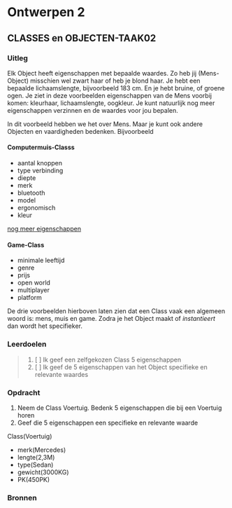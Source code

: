 # Ontwerpen 2

## CLASSES en OBJECTEN-TAAK02

### Uitleg

Elk Object heeft eigenschappen met bepaalde waardes.
Zo heb jij (Mens-Object) misschien wel zwart haar of heb je blond haar. Je hebt een bepaalde lichaamslengte, bijvoorbeeld 183 cm. En je hebt bruine, of groene ogen. Je ziet in deze voorbeelden eigenschappen van de Mens voorbij komen: kleurhaar, lichaamslengte, oogkleur. Je kunt natuurlijk nog meer eigenschappen verzinnen en de waardes voor jou bepalen.

In dit voorbeeld hebben we het over Mens. Maar je kunt ook andere Objecten en vaardigheden bedenken.
Bijvoorbeeld

#### Computermuis-Classs

- aantal knoppen
- type verbinding
- diepte
- merk
- bluetooth
- model
- ergonomisch
- kleur

[nog meer eigenschappen](images/eigenschappen.png)

#### Game-Class

- minimale leeftijd
- genre
- prijs
- open world
- multiplayer
- platform

De drie voorbeelden hierboven laten zien dat een Class vaak een algemeen woord is: mens, muis en game. Zodra je het Object maakt of _instantieert_ dan wordt het specifieker.

### Leerdoelen

> 1. [ ] Ik geef een zelfgekozen Class 5 eigenschappen
> 2. [ ] Ik geef de 5 eigenschappen van het Object specifieke en relevante waardes

### Opdracht

1. Neem de Class Voertuig. Bedenk 5 eigenschappen die bij een Voertuig horen
2. Geef die 5 eigenschappen een specifieke en relevante waarde

Class(Voertuig)
- merk(Mercedes)
- lengte(2,3M)
- type(Sedan)
- gewicht(3000KG)
- PK(450PK)

### Bronnen
